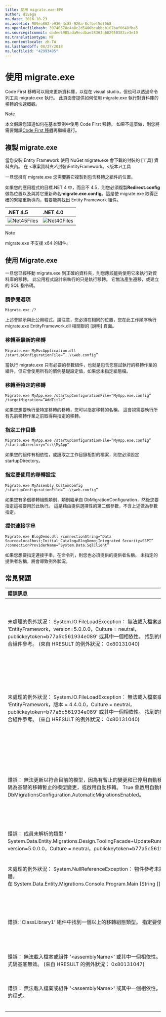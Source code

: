 ```yaml
---
title: 使用 migrate.exe-EF6
author: divega
ms.date: 2016-10-23
ms.assetid: 989ea862-e936-4c85-926a-8cfbef5df5b8
ms.openlocfilehash: 39740578e4a8c2d5400bcabbcb107baf0648fba5
ms.sourcegitcommit: dadee5905ada9ecdbae28363a682950383ce3e10
ms.translationtype: MT
ms.contentlocale: zh-TW
ms.lasthandoff: 08/27/2018
ms.locfileid: "42993495"
---
```

# <a name="using-migrateexe"></a>使用 migrate.exe
Code First 移轉可以用來更新資料庫，以從在 visual studio，但也可以透過命令列工具 migrate.exe 執行。 此頁面會提供如何使用 migrate.exe 執行對資料庫的移轉的快速概觀。

> [!NOTE]
> 本文假設您知道如何在基本案例中使用 Code First 移轉。 如果不這麼做，則您將需要閱讀[Code First 移轉](~/ef6/modeling/code-first/migrations/index.md)再繼續進行。

## <a name="copy-migrateexe"></a>複製 migrate.exe

當您安裝 Entity Framework 使用 NuGet migrate.exe 會下載的封裝的 [工具] 資料夾內。 在 &lt;專案資料夾&gt;\\封裝\\EntityFramework。&lt;版本&gt;\\工具

一旦您擁有 migrate.exe 您需要將它複製到包含移轉之組件的位置。

如果您的應用程式的目標.NET 4 中，而且不 4.5，則您必須複製**Redirect.config**做為位置以及與將它重新命名**migrate.exe.config**。這是使 migrate.exe 取得正確的繫結重新導向，若要能夠找出 Entity Framework 組件。

| .NET 4.5                                   | .NET 4.0                                   |
|:-------------------------------------------|:-------------------------------------------|
| ![Net45Files](~/ef6/media/net45files.png)  | ![Net40Files](~/ef6/media/net40files.png)  |

> [!NOTE]
> migrate.exe 不支援 x64 的組件。

## <a name="using-migrateexe"></a>使用 Migrate.exe

一旦您已經移動 migrate.exe 到正確的資料夾，則您應該能夠使用它來執行對資料庫的移轉。 此公用程式設計來執行的只是執行移轉。 它無法產生遷移，或建立的 SQL 指令碼。

### <a name="see-options"></a>請參閱選項

``` console
Migrate.exe /?
```

上述會顯示與此公用程式，請注意，您必須在相同的位置，您在此工作順序執行 migrate.exe EntityFramework.dll 相關聯的 [說明] 頁面。

### <a name="migrate-to-the-latest-migration"></a>移轉至最新的移轉

``` console
Migrate.exe MyMvcApplication.dll /startupConfigurationFile=”..\\web.config”
```

當執行 migrate.exe 只有必要的參數組件，也就是包含您嘗試執行的移轉作業的組件，但它會使用所有的慣例基礎設定值，如果您未指定組態檔。

### <a name="migrate-to-a-specific-migration"></a>移轉至特定的移轉

``` console
Migrate.exe MyApp.exe /startupConfigurationFile=”MyApp.exe.config” /targetMigration=”AddTitle”
```

如果您想要執行至特定移轉的移轉，您可以指定移轉的名稱。 這會視需要執行所有先前移轉作業之前取得與指定的移轉。

### <a name="specify-working-directory"></a>指定工作目錄

``` console
Migrate.exe MyApp.exe /startupConfigurationFile=”MyApp.exe.config” /startupDirectory=”c:\\MyApp”
```

如果您的組件有相依性，或讀取之工作目錄相對的檔案，則您必須設定 startupDirectory。

### <a name="specify-migration-configuration-to-use"></a>指定要使用的移轉設定

``` console
Migrate.exe MyAssembly CustomConfig /startupConfigurationFile=”..\\web.config”
```

如果您有多個移轉組態類別，類別繼承自 DbMigrationConfiguration，然後您要指定這被要用於此執行。 這是藉由提供選擇性的第二個參數，不含上述做為參數指定。

### <a name="provide-connection-string"></a>提供連接字串

``` console
Migrate.exe BlogDemo.dll /connectionString=”Data Source=localhost;Initial Catalog=BlogDemo;Integrated Security=SSPI” /connectionProviderName=”System.Data.SqlClient”
```

如果您想要指定連接字串，在命令列，則您也必須提供的提供者名稱。 未指定的提供者名稱，將會導致例外狀況。

## <a name="common-problems"></a>常見問題

| 錯誤訊息                                                                                                                                                                                                                                                                                                                      | 方案                                                                                                                                                                                                                                                                                             |
|:-----------------------------------------------------------------------------------------------------------------------------------------------------------------------------------------------------------------------------------------------------------------------------------------------------------------------------------|:-----------------------------------------------------------------------------------------------------------------------------------------------------------------------------------------------------------------------------------------------------------------------------------------------------|
| 未處理的例外狀況： System.IO.FileLoadException： 無法載入檔案或組件 'EntityFramework，version=5.0.0.0，Culture = neutral，publickeytoken=b77a5c561934e089' 或其中一個相依性。 找到的組件資訊清單定義不符合組件參考。 (來自 HRESULT 的例外狀況： 0x80131040)         | 這通常表示您沒有 Redirect.config 檔案執行.NET 4 應用程式。 您需要將 Redirect.config 複製到與 migrate.exe 相同的位置，並將它重新命名為 migrate.exe.config。                                                                                       |
| 未處理的例外狀況： System.IO.FileLoadException： 無法載入檔案或組件 'EntityFramework，版本 = 4.4.0.0，Culture = neutral，publickeytoken=b77a5c561934e089' 或其中一個相依性。 找到的組件資訊清單定義不符合組件參考。 (來自 HRESULT 的例外狀況： 0x80131040)          | 這個例外狀況表示您正在.NET 4.5 Redirect.config 應用程式複製到 migrate.exe 位置。 如果您的應用程式是.NET 4.5 則您不需要有組態檔內的重新導向使用。 刪除 migrate.exe.config 檔案。                                    |
| 錯誤： 無法更新以符合目前的模型，因為有暫止的變更和已停用自動移轉的資料庫。 寫入程式碼為基礎的移轉暫止的模型變更，或啟用自動移轉。 True 會啟用自動移轉設定至 DbMigrationsConfiguration.AutomaticMigrationsEnabled。 | 如果執行移轉時您並未建立移轉至應付加入模型中，所做的變更和資料庫與模型不符，就會發生此錯誤。 將屬性加入至模型類別，則不需要建立移轉至升級的資料庫執行 migrate.exe 是這個範例。 |
| 錯誤： 成員未解析的類型 ' System.Data.Entity.Migrations.Design.ToolingFacade+UpdateRunner,EntityFramework，version=5.0.0.0，Culture = neutral，publickeytoken=b77a5c561934e089 '。                                                                                                                                       | 此錯誤可能因指定不正確的啟動目錄。 這必須是 migrate.exe 的位置                                                                                                                                                                                      |
| 未處理的例外狀況： System.NullReferenceException： 物件參考未設定為物件的執行個體。 <br/>   在 System.Data.Entity.Migrations.Console.Program.Main (String [] args)                                                                                                                                             | 這可能被因未指定必要的參數，如您所使用的案例。 不需要指定提供者名稱，例如指定的連接字串。                                                                                                                        |
| 錯誤: 'ClassLibrary1' 組件中找到一個以上的移轉組態類型。 指定要使用一個名稱。                                                                                                                                                                                                  | 如錯誤所述，一個以上的組態類別中沒有指定的組件。 您必須使用 /configurationType 參數來指定要使用哪一個。                                                                                                                                           |
| 錯誤： 無法載入檔案或組件 '&lt;assemblyName&gt;' 或其中一個相依性。 指定的組件名稱，或程式碼基底無效。 (來自 HRESULT 的例外狀況： 0x80131047)                                                                                                                                                    | 這可能被因未正確指定組件名稱，或不需要                                                                                                                                                                                                                          |
| 錯誤： 無法載入檔案或組件 '&lt;assemblyName&gt;' 或其中一個相依性。 嘗試載入了格式不正確的程式。                                                                                                                                                                          | 如果您嘗試執行 migrate.exe 對 x64 應用程式。 EF 5.0 和以下則只能在 x86 上。                                                                                                                                                                                |
